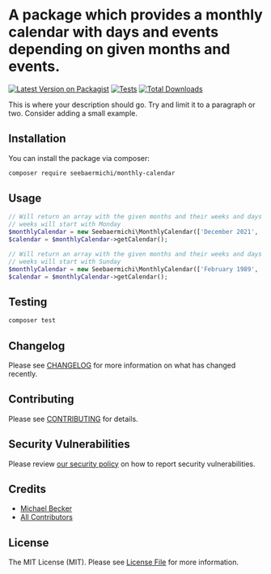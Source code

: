 # A package which provides a monthly calendar with days and events depending on given months and events.

[![Latest Version on Packagist](https://img.shields.io/packagist/v/seebaermichi/monthly-calendar.svg?style=flat-square)](https://packagist.org/packages/seebaermichi/monthly-calendar)
[![Tests](https://github.com/seebaermichi/monthly-calendar/actions/workflows/run-tests.yml/badge.svg?branch=main)](https://github.com/seebaermichi/monthly-calendar/actions/workflows/run-tests.yml)
[![Total Downloads](https://img.shields.io/packagist/dt/seebaermichi/monthly-calendar.svg?style=flat-square)](https://packagist.org/packages/seebaermichi/monthly-calendar)

This is where your description should go. Try and limit it to a paragraph or two. Consider adding a small example.

## Installation

You can install the package via composer:

```bash
composer require seebaermichi/monthly-calendar
```

## Usage

```php
// Will return an array with the given months and their weeks and days
// weeks will start with Monday
$monthlyCalendar = new Seebaermichi\MonthlyCalendar(['December 2021', 'January 2022']);
$calendar = $monthlyCalendar->getCalendar();

// Will return an array with the given months and their weeks and days
// weeks will start with Sunday
$monthlyCalendar = new Seebaermichi\MonthlyCalendar(['February 1989', 'March 1989'], 'Sun');
$calendar = $monthlyCalendar->getCalendar();
```

## Testing

```bash
composer test
```

## Changelog

Please see [CHANGELOG](CHANGELOG.md) for more information on what has changed recently.

## Contributing

Please see [CONTRIBUTING](.github/CONTRIBUTING.md) for details.

## Security Vulnerabilities

Please review [our security policy](../../security/policy) on how to report security vulnerabilities.

## Credits

- [Michael Becker](https://github.com/seebaermichi)
- [All Contributors](../../contributors)

## License

The MIT License (MIT). Please see [License File](LICENSE.md) for more information.

